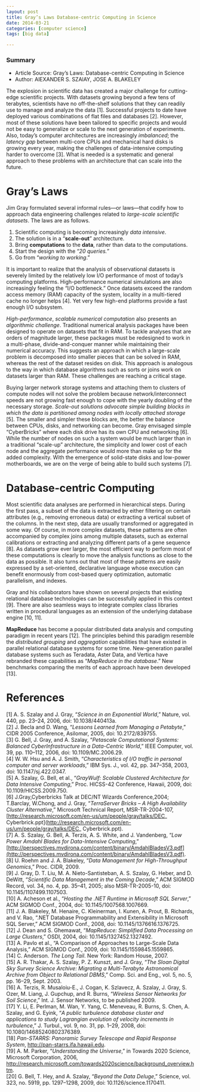 ```yaml
---
layout: post
title: Gray’s Laws Database-centric Computing in Science
date: 2014-03-21
categories: [computer science]
tags: [big data]

---
```


### Summary

* Article Source: Gray’s Laws: Database-centric Computing in Science  
* Author: AlEXANDER S. SZAlAY, JOSE A. BLAKELEY

The explosion in scientific data has created a major challenge for cutting-edge scientific projects. With datasets growing beyond a few tens of terabytes, scientists have no off-the-shelf solutions that they can readily use to manage and analyze the data [1]. Successful projects to date have deployed various combinations of flat files and databases [2]. However, most of these solutions have been tailored to specific projects and would not be easy to generalize or scale to the next generation of experiments.   
Also, today’s computer architectures are increasingly *imbalanced*; the *latency gap* between multi-core CPUs and mechanical hard disks is growing every year, making the challenges of data-intensive computing harder to overcome [3]. What is needed is a systematic and general approach to these problems with an architecture that can scale into the future.

# Gray’s Laws

Jim Gray formulated several informal rules—or laws—that codify how to approach data engineering challenges related to *large-scale scientific datasets*. The laws are as follows.
1. Scientific computing is becoming increasingly *data intensive*.   
2. The solution is in a “**scale-out**” architecture.  
3. Bring **computations** to the **data**, rather than data to thecomputations.  
4. Start the design with the “*20 queries.*”   
5. Go from “*working to working*.”

It is important to realize that the analysis of observational datasets is severely limited by the relatively low I/O performance of most of today’s computing platforms. High-performance numerical simulations are also increasingly feeling the “I/O bottleneck.” Once datasets exceed the random access memory (RAM) capacity of the system, locality in a multi-tiered cache no longer helps [4]. Yet very few high-end platforms provide a fast enough I/O subsystem.
*High-performance*, *scalable numerical computation* also presents an *algorithmic challenge*. Traditional numerical analysis packages have been designed to operate on datasets that fit in RAM. To tackle analyses that are orders of magnitude larger, these packages must be redesigned to work in a multi-phase, divide-and-conquer manner while maintaining their numerical accuracy. This suggests an approach in which a large-scale problem is decomposed into smaller pieces that can be solved in RAM, whereas the rest of the dataset resides on disk. This approach is analogous to the way in which database algorithms such as sorts or joins work on datasets larger than RAM. These challenges are reaching a critical stage.
Buying larger network storage systems and attaching them to clusters of compute nodes will not solve the problem because network/interconnect speeds are not growing fast enough to cope with the yearly doubling of the necessary storage. *Scale-out solutions advocate simple building blocks in which the data is partitioned among nodes with locally attached storage* [5]. The smaller and simpler these blocks are, the better the balance between CPUs, disks, and networking can become. Gray envisaged simple “CyberBricks” where each disk drive has its own CPU and networking [6]. While the number of nodes on such a system would be much larger than in a traditional “scale-up” architecture, the simplicity and lower cost of each node and the aggregate performance would more than make up for the added complexity. With the emergence of solid-state disks and low-power motherboards, we are on the verge of being able to build such systems [7].
# Database-centric Computing
Most scientific data analyses are performed in hierarchical steps. During the first pass, a subset of the data is extracted by either filtering on certain attributes (e.g., removing erroneous data) or extracting a vertical subset of the columns. In the next step, data are usually transformed or aggregated in some way. Of course, in more complex datasets, these patterns are often accompanied by complex joins among multiple datasets, such as external calibrations or extracting and analyzing different parts of a gene sequence [8]. As datasets grow ever larger, the most efficient way to perform most of these computations is clearly to move the analysis functions as close to the data as possible. It also turns out that most of these patterns are easily expressed by a set-oriented, declarative language whose execution can benefit enormously from cost-based query optimization, automatic parallelism, and indexes.
Gray and his collaborators have shown on several projects that existing relational database technologies can be successfully applied in this context [9]. There are also seamless ways to integrate complex class libraries written in procedural languages as an extension of the underlying database engine [10, 11].
**MapReduce** has become a popular distributed data analysis and computing paradigm in recent years [12]. The principles behind this paradigm resemble the *distributed grouping* and *aggregation* capabilities that have existed in parallel relational database systems for some time. New-generation parallel database systems such as Teradata, Aster Data, and Vertica have rebranded these capabilities as “*MapReduce in the database*.” New benchmarks comparing the merits of each approach have been developed [13].

# References
[1] A. S. Szalay and J. Gray, “*Science in an Exponential World*,” Nature, vol. 440, pp. 23–24, 2006, doi: 10.1038/440413a.  
[2] J. Becla and D. Wang, “*Lessons Learned from Managing a Petabyte*,” CIDR 2005 Conference, Asilomar, 2005, doi: 10.2172/839755.  
[3] G. Bell, J. Gray, and A. Szalay, “*Petascale Computational Systems: Balanced CyberInfrastructure in a Data-Centric World*,” IEEE Computer, vol. 39, pp. 110–112, 2006, doi: 10.1109/MC.2006.29.  
[4] W. W. Hsu and A. J. Smith, “*Characteristics of I/O traffic in personal computer and server workloads*,” IBM Sys. J., vol. 42, pp. 347–358, 2003, doi: 10.1147/sj.422.0347.  
[5] A. Szalay, G. Bell, et al., “*GrayWulf: Scalable Clustered Architecture for Data Intensive Computing*,” Proc. HICSS-42 Conference, Hawaii, 2009, doi: 10.1109/HICSS.2009.750.  
[6] J.Gray,Cyberbricks Talk at DEC/NT Wizards Conference,2004; T.Barclay, W.Chong, and J. Gray, “*TerraServer Bricks – A High Availability Cluster Alternative*,” Microsoft Technical Report, MSR-TR-2004-107,[http://research.microsoft.com/en-us/um/people/gray/talks/DEC_ Cyberbrick.ppt](http://research.microsoft.com/en-us/um/people/gray/talks/DEC_ Cyberbrick.ppt).  
[7] A. S. Szalay, G. Bell, A. Terzis, A. S. White, and J. Vandenberg, “*Low Power Amdahl Blades for Data-Intensive Computing*,” [http://perspectives.mvdirona.com/content/binary/AmdahlBladesV3.pdf](http://perspectives.mvdirona.com/content/binary/AmdahlBladesV3.pdf).  
[8] U. Roehm and J. A. Blakeley, “*Data Management for High-Throughput Genomics*,” Proc. CIDR, 2009.  
[9] J. Gray, D. T. Liu, M. A. Nieto-Santisteban, A. S. Szalay, G. Heber, and D. DeWitt, “*Scientific Data Management in the Coming Decade*,” ACM SIGMOD Record, vol. 34, no. 4, pp. 35–41, 2005; also MSR-TR-2005-10, doi: 10.1145/1107499.1107503.  
[10] A. Acheson et al., “*Hosting the .NET Runtime in Microsoft SQL Server*,” ACM SIGMOD Conf., 2004, doi: 10.1145/1007568.1007669.  
[11] J. A. Blakeley, M. Henaire, C. Kleinerman, I. Kunen, A. Prout, B. Richards, and V. Rao, “.NET Database Programmability and Extensibility in Microsoft SQL Server,” ACM SIGMOD Conf., 2008, doi: 10.1145/1376616.1376725.  
[12] J. Dean and S. Ghemawat, “*MapReduce: Simplified Data Processing on Large Clusters*,” OSDI, 2004, doi: 10.1145/1327452.1327492.  
[13] A. Pavlo et al., “A Comparison of Approaches to Large-Scale Data Analysis,” ACM SIGMOD Conf., 2009, doi: 10.1145/1559845.1559865.  
[14] C. Anderson. *The Long Tail*. New York: Random House, 2007.  
[15] A. R. Thakar, A. S. Szalay, P. Z. Kunszt, and J. Gray, “*The Sloan Digital Sky Survey ScienceArchive: Migrating a Multi-Terabyte Astronomical Archive from Object to Relational DBMS*,” Comp. Sci. and Eng., vol. 5, no. 5, pp. 16–29, Sept. 2003.  
[16] A. Terzis, R. Musaloiu-E., J. Cogan, K. Szlavecz, A. Szalay, J. Gray, S. Ozer, M. Liang, J. Gupchup, and R. Burns, “*Wireless Sensor Networks for Soil Science*,” Int. J. Sensor Networks, to be published 2009.  
[17] Y. Li, E. Perlman, M. Wan, Y. Yang, C. Meneveau, R. Burns, S. Chen, A. Szalay, andG. Eyink, “*A public turbulence database cluster and applications to study Lagrangian evolution of velocity increments in turbulence*,” J. Turbul., vol. 9, no. 31, pp. 1–29, 2008, doi: 10.1080/14685240802376389.  
[18] *Pan-STARRS: Panoramic Survey Telescope and Rapid Response System*, http://pan-starrs.ifa.hawaii.edu.  
[19] A. M. Parker, “*Understanding the Universe*,” in Towards 2020 Science, Microsoft Corporation, 2006, http://research.microsoft.com/towards2020science/background_overview.htm.  
[20] G. Bell, T. Hey, and A. Szalay, “*Beyond the Data Deluge*,” Science, vol. 323, no. 5919, pp. 1297–1298, 2009, doi: 10.1126/science.1170411.